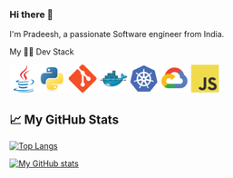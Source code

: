 ### Hi there 👋

I'm Pradeesh, a passionate Software engineer from India.

My 🧑‍💻 Dev Stack

<img src="https://github.com/devicons/devicon/blob/master/icons/java/java-original.svg" alt="Java" width="50" height="50"/><img src="https://github.com/devicons/devicon/blob/master/icons/python/python-original.svg" alt="Java" width="50" height="50"/> <img src="https://github.com/devicons/devicon/blob/master/icons/git/git-original.svg" alt="Java" width="50" height="50"/> <img src="https://github.com/devicons/devicon/blob/master/icons/docker/docker-original.svg" alt="Docker" width="50" height="50"/> <img src="https://github.com/devicons/devicon/blob/master/icons/kubernetes/kubernetes-plain.svg" alt="Java" width="50" height="50"/>  <img src="https://github.com/devicons/devicon/blob/master/icons/googlecloud/googlecloud-original.svg" alt="Java" width="50" height="50"/> <img src="https://github.com/devicons/devicon/blob/master/icons/javascript/javascript-original.svg" alt="Java" width="50" height="50"/>

## &#x1f4c8; My GitHub Stats

[![Top Langs](https://github-readme-stats.vercel.app/api/top-langs/?username=pradeesh-kumar&theme=radical)](https://github.com/pradeesh-kumar/github-readme-stats)

[![My GitHub stats](https://github-readme-stats.vercel.app/api?username=pradeesh-kumar&include_all_commits=true&count_private=true&theme=radical)](https://github.com/pradeesh-kumar/github-readme-stats)

<!--
**pradeesh-kumar/pradeesh-kumar** is a ✨ _special_ ✨ repository because its `README.md` (this file) appears on your GitHub profile.

Here are some ideas to get you started:

- 🔭 I’m currently working on ...
- 🌱 I’m currently learning ...
- 👯 I’m looking to collaborate on ...
- 🤔 I’m looking for help with ...
- 💬 Ask me about ...
- 📫 How to reach me: ...
- 😄 Pronouns: ...
- ⚡ Fun fact: ...
-->
